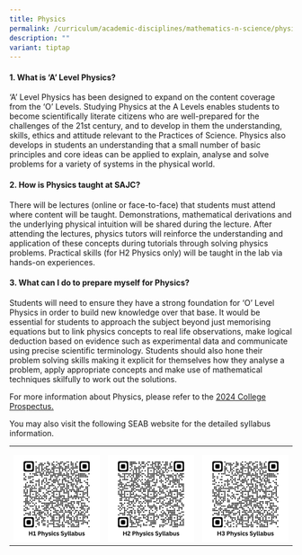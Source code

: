```yaml
---
title: Physics
permalink: /curriculum/academic-disciplines/mathematics-n-science/physics/
description: ""
variant: tiptap
---
```

<h4><strong>1. What is ‘A’ Level Physics?</strong></h4><p>‘A’ Level Physics has been designed to expand on the content coverage from the ‘O’ Levels. Studying Physics at the A Levels enables students to become scientifically literate citizens who are well-prepared for the challenges of the 21st century, and to develop in them the understanding, skills, ethics and attitude relevant to the Practices of Science. Physics also develops in students an understanding that a small number of basic principles and core ideas can be applied to explain, analyse and solve problems for a variety of systems in the physical world.</p><h4><strong>2. How is Physics taught at SAJC?</strong></h4><p>There will be lectures (online or face-to-face) that students must attend where content will be taught. Demonstrations, mathematical derivations and the underlying physical intuition will be shared during the lecture. After attending the lectures, physics tutors will reinforce the understanding and application of these concepts during tutorials through solving physics problems. Practical skills (for H2 Physics only) will be taught in the lab via hands-on experiences.</p><h4><strong>3. What can I do to prepare myself for Physics?</strong></h4><p>Students will need to ensure they have a strong foundation for ‘O’ Level Physics in order to build new knowledge over that base. It would be essential for students to approach the subject beyond just memorising equations but to link physics concepts to real life observations, make logical deduction based on evidence such as experimental data and communicate using precise scientific terminology. Students should also hone their problem solving skills making it explicit for themselves how they analyse a problem, apply appropriate concepts and make use of mathematical techniques skilfully to work out the solutions.</p><p></p><p>For more information about Physics, please refer to the <a href="/files/2024/SAJC_Prospectus_2024.pdf" rel="noopener noreferrer nofollow" target="_blank">2024 College Prospectus.</a></p><p></p><p>You may also visit the following SEAB website for the detailed syllabus information.</p><table><tbody><tr><td rowspan="1" colspan="1"><p></p><a class="isomer-image-wrapper" href="https://www.seab.gov.sg/docs/default-source/national-examinations/syllabus/alevel/2024syllabus/8867_y24_sy.pdf"><img style="width: 100%" height="auto" width="100%" alt="" src="/images/QR Codes/H1_PHY_QR.png"></a></td><td rowspan="1" colspan="1"><p></p><a class="isomer-image-wrapper" href="https://www.seab.gov.sg/docs/default-source/national-examinations/syllabus/alevel/2024syllabus/9749_y24_sy.pdf"><img style="width: 100%" height="auto" width="100%" alt="" src="/images/QR Codes/H2_PHY_QR.png"></a></td><td rowspan="1" colspan="1"><p></p><a class="isomer-image-wrapper" href="https://www.seab.gov.sg/docs/default-source/national-examinations/syllabus/alevel/2022syllabus/9814_y22_sy.pdf"><img style="width: 100%" height="auto" width="100%" alt="" src="/images/QR Codes/H3_Phy.png"></a></td></tr></tbody></table><p></p>